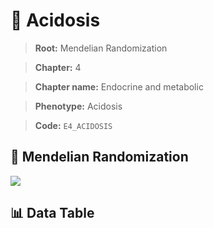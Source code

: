 # 🧪 Acidosis

> **Root:** Mendelian Randomization

> **Chapter:** 4  

> **Chapter name:** Endocrine and metabolic

> **Phenotype:** Acidosis  

> **Code:** `E4_ACIDOSIS`

## 🧬 Mendelian Randomization  

<img src="/MR/Figures/Forward/E4_ACIDOSIS.png"/>

## 📊 Data Table

<CsvTableMRF src="/public/MR/Data/Forward/E4_ACIDOSIS.csv"/>
